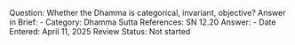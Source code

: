 Question: Whether the Dhamma is categorical, invariant, objective?
Answer in Brief: -
 Category: Dhamma
Sutta References: SN 12.20
Answer: -
Date Entered: April 11, 2025
Review Status: Not started